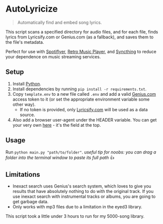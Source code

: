 # AutoLyricize

> Automatically find and embed song lyrics.

This script scans a specified directory for audio files, and for each file, finds lyrics from Lyricsify.com or Genius.com (as a fallback), and saves them to the file's metadata.

Perfect for use with [Spotiflyer](https://github.com/Shabinder/SpotiFlyer/), [Retro Music Player](https://github.com/RetroMusicPlayer/RetroMusicPlayer), and [Syncthing](https://github.com/syncthing/syncthing) to reduce your dependence on music streaming services.

## Setup

1. Install [Python](https://www.python.org/).
2. Install dependencies by running `pip install -r requirements.txt`.
3. Copy `template.env` to a new file called `.env` and add a valid [Genius.com](https://docs.genius.com/) access token to it (or set the appropriate environment variable some other way).
    - If no token is provided, only [Lyricsify.com](https://www.lyricsify.com/) will be used as a data source.
4. Also add a browser user-agent under the HEADER variable. You can get your very own [here](https://whatmyuseragent.com/) - it's the field at the top.

## Usage

Run `python main.py "path/to/folder"`.
*useful tip for noobs: you can drag a folder into the terminal window to paste its full path* 👍

## Limitations

- Inexact search uses Genius's search system, which loves to give you results that have absolutely nothing to do with the original track. If you use inexact search with instrumental tracks or albums, you are going to get garbage data.
- Only works with mp3 files due to a limitation in the eyed3 library.

This script took a little under 3 hours to run for my 5000-song library.
